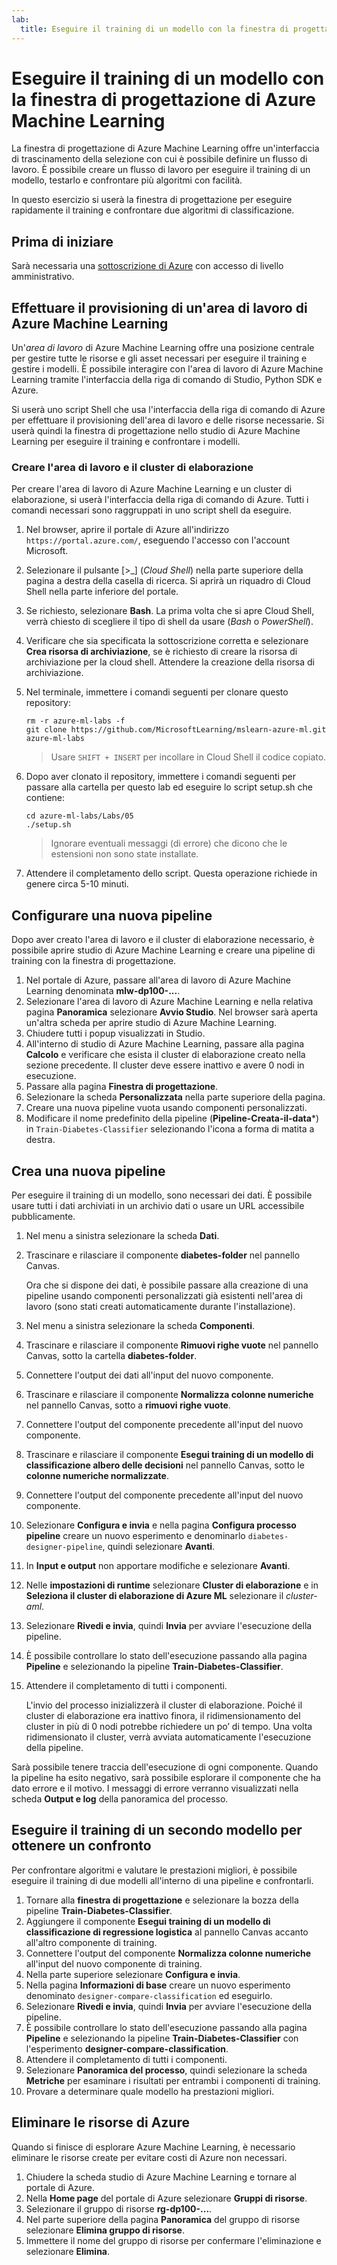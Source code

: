 ```yaml
---
lab:
  title: Eseguire il training di un modello con la finestra di progettazione di Azure Machine Learning
---
```


# Eseguire il training di un modello con la finestra di progettazione di Azure Machine Learning

La finestra di progettazione di Azure Machine Learning offre un'interfaccia di trascinamento della selezione con cui è possibile definire un flusso di lavoro. È possibile creare un flusso di lavoro per eseguire il training di un modello, testarlo e confrontare più algoritmi con facilità.

In questo esercizio si userà la finestra di progettazione per eseguire rapidamente il training e confrontare due algoritmi di classificazione.

## Prima di iniziare

Sarà necessaria una [sottoscrizione di Azure](https://azure.microsoft.com/free?azure-portal=true) con accesso di livello amministrativo.

## Effettuare il provisioning di un'area di lavoro di Azure Machine Learning

Un'*area di lavoro* di Azure Machine Learning offre una posizione centrale per gestire tutte le risorse e gli asset necessari per eseguire il training e gestire i modelli. È possibile interagire con l'area di lavoro di Azure Machine Learning tramite l'interfaccia della riga di comando di Studio, Python SDK e Azure.

Si userà uno script Shell che usa l'interfaccia della riga di comando di Azure per effettuare il provisioning dell'area di lavoro e delle risorse necessarie. Si userà quindi la finestra di progettazione nello studio di Azure Machine Learning per eseguire il training e confrontare i modelli.

### Creare l'area di lavoro e il cluster di elaborazione

Per creare l'area di lavoro di Azure Machine Learning e un cluster di elaborazione, si userà l'interfaccia della riga di comando di Azure. Tutti i comandi necessari sono raggruppati in uno script shell da eseguire.

1. Nel browser, aprire il portale di Azure all'indirizzo `https://portal.azure.com/`, eseguendo l'accesso con l'account Microsoft.
1. Selezionare il pulsante \[>_] (*Cloud Shell*) nella parte superiore della pagina a destra della casella di ricerca. Si aprirà un riquadro di Cloud Shell nella parte inferiore del portale.
1. Se richiesto, selezionare **Bash**. La prima volta che si apre Cloud Shell, verrà chiesto di scegliere il tipo di shell da usare (*Bash* o *PowerShell*).
1. Verificare che sia specificata la sottoscrizione corretta e selezionare **Crea risorsa di archiviazione**, se è richiesto di creare la risorsa di archiviazione per la cloud shell. Attendere la creazione della risorsa di archiviazione.
1. Nel terminale, immettere i comandi seguenti per clonare questo repository:

    ```azurecli
    rm -r azure-ml-labs -f
    git clone https://github.com/MicrosoftLearning/mslearn-azure-ml.git azure-ml-labs
    ```

    > Usare `SHIFT + INSERT` per incollare in Cloud Shell il codice copiato.

1. Dopo aver clonato il repository, immettere i comandi seguenti per passare alla cartella per questo lab ed eseguire lo script setup.sh che contiene:

    ```azurecli
    cd azure-ml-labs/Labs/05
    ./setup.sh
    ```

    > Ignorare eventuali messaggi (di errore) che dicono che le estensioni non sono state installate.

1. Attendere il completamento dello script. Questa operazione richiede in genere circa 5-10 minuti.

## Configurare una nuova pipeline

Dopo aver creato l'area di lavoro e il cluster di elaborazione necessario, è possibile aprire studio di Azure Machine Learning e creare una pipeline di training con la finestra di progettazione.

1. Nel portale di Azure, passare all'area di lavoro di Azure Machine Learning denominata **mlw-dp100-...**.
1. Selezionare l'area di lavoro di Azure Machine Learning e nella relativa pagina **Panoramica** selezionare **Avvio Studio**. Nel browser sarà aperta un'altra scheda per aprire studio di Azure Machine Learning.
1. Chiudere tutti i popup visualizzati in Studio.
1. All'interno di studio di Azure Machine Learning, passare alla pagina **Calcolo** e verificare che esista il cluster di elaborazione creato nella sezione precedente. Il cluster deve essere inattivo e avere 0 nodi in esecuzione.
1. Passare alla pagina **Finestra di progettazione**.
1. Selezionare la scheda **Personalizzata** nella parte superiore della pagina.
1. Creare una nuova pipeline vuota usando componenti personalizzati.
1. Modificare il nome predefinito della pipeline (**Pipeline-Creata-il-data***) in `Train-Diabetes-Classifier` selezionando l'icona a forma di matita a destra.


## Crea una nuova pipeline

Per eseguire il training di un modello, sono necessari dei dati. È possibile usare tutti i dati archiviati in un archivio dati o usare un URL accessibile pubblicamente.

1. Nel menu a sinistra selezionare la scheda **Dati**.
1. Trascinare e rilasciare il componente **diabetes-folder** nel pannello Canvas.

    Ora che si dispone dei dati, è possibile passare alla creazione di una pipeline usando componenti personalizzati già esistenti nell'area di lavoro (sono stati creati automaticamente durante l'installazione).

1. Nel menu a sinistra selezionare la scheda **Componenti**.
1. Trascinare e rilasciare il componente **Rimuovi righe vuote** nel pannello Canvas, sotto la cartella **diabetes-folder**.
1. Connettere l'output dei dati all'input del nuovo componente.
1. Trascinare e rilasciare il componente **Normalizza colonne numeriche** nel pannello Canvas, sotto a **rimuovi righe vuote**.
1. Connettere l'output del componente precedente all'input del nuovo componente.
1. Trascinare e rilasciare il componente **Esegui training di un modello di classificazione albero delle decisioni** nel pannello Canvas, sotto le **colonne numeriche normalizzate**.
1. Connettere l'output del componente precedente all'input del nuovo componente.
1. Selezionare **Configura e invia** e nella pagina **Configura processo pipeline** creare un nuovo esperimento e denominarlo `diabetes-designer-pipeline`, quindi selezionare **Avanti**.
1. In **Input e output** non apportare modifiche e selezionare **Avanti**.
1. Nelle **impostazioni di runtime** selezionare **Cluster di elaborazione** e in **Seleziona il cluster di elaborazione di Azure ML** selezionare il *cluster-aml*.
1. Selezionare **Rivedi e invia**, quindi **Invia** per avviare l'esecuzione della pipeline.
1. È possibile controllare lo stato dell'esecuzione passando alla pagina **Pipeline** e selezionando la pipeline **Train-Diabetes-Classifier**.
1. Attendere il completamento di tutti i componenti.

    L'invio del processo inizializzerà il cluster di elaborazione. Poiché il cluster di elaborazione era inattivo finora, il ridimensionamento del cluster in più di 0 nodi potrebbe richiedere un po’ di tempo. Una volta ridimensionato il cluster, verrà avviata automaticamente l'esecuzione della pipeline.

Sarà possibile tenere traccia dell'esecuzione di ogni componente. Quando la pipeline ha esito negativo, sarà possibile esplorare il componente che ha dato errore e il motivo. I messaggi di errore verranno visualizzati nella scheda **Output e log** della panoramica del processo.

## Eseguire il training di un secondo modello per ottenere un confronto

Per confrontare algoritmi e valutare le prestazioni migliori, è possibile eseguire il training di due modelli all'interno di una pipeline e confrontarli.

1. Tornare alla **finestra di progettazione** e selezionare la bozza della pipeline **Train-Diabetes-Classifier**.
1. Aggiungere il componente **Esegui training di un modello di classificazione di regressione logistica** al pannello Canvas accanto all'altro componente di training.
1. Connettere l'output del componente **Normalizza colonne numeriche** all'input del nuovo componente di training.
1. Nella parte superiore selezionare **Configura e invia**.
1. Nella pagina **Informazioni di base** creare un nuovo esperimento denominato `designer-compare-classification` ed eseguirlo.
1. Selezionare **Rivedi e invia**, quindi **Invia** per avviare l'esecuzione della pipeline.
1. È possibile controllare lo stato dell'esecuzione passando alla pagina **Pipeline** e selezionando la pipeline **Train-Diabetes-Classifier** con l'esperimento **designer-compare-classification**.
1. Attendere il completamento di tutti i componenti.  
1. Selezionare **Panoramica del processo**, quindi selezionare la scheda **Metriche** per esaminare i risultati per entrambi i componenti di training.
1. Provare a determinare quale modello ha prestazioni migliori.

## Eliminare le risorse di Azure

Quando si finisce di esplorare Azure Machine Learning, è necessario eliminare le risorse create per evitare costi di Azure non necessari.

1. Chiudere la scheda studio di Azure Machine Learning e tornare al portale di Azure.
1. Nella **Home page** del portale di Azure selezionare **Gruppi di risorse**.
1. Selezionare il gruppo di risorse **rg-dp100-...**.
1. Nel parte superiore della pagina **Panoramica** del gruppo di risorse selezionare **Elimina gruppo di risorse**.
1. Immettere il nome del gruppo di risorse per confermare l'eliminazione e selezionare **Elimina**.

